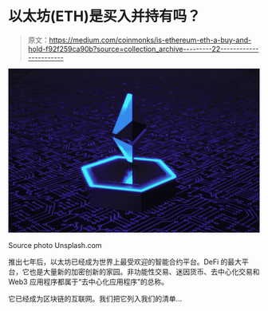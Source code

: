 # 以太坊(ETH)是买入并持有吗？

> 原文：<https://medium.com/coinmonks/is-ethereum-eth-a-buy-and-hold-f92f259ca90b?source=collection_archive---------22----------------------->

![](img/9c89971b3d07524a1c5d8fba8d0efa97.png)

Source photo Unsplash.com

推出七年后，以太坊已经成为世界上最受欢迎的智能合约平台。DeFi 的最大平台，它也是大量新的加密创新的家园。非功能性交易、迷因货币、去中心化交易和 Web3 应用程序都属于“去中心化应用程序”的总称。

它已经成为区块链的互联网。我们把它列入我们的清单…